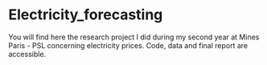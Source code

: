 # Electricity_forecasting

You will find here the research project I did during my second year at Mines Paris - PSL concerning electricity prices.
Code, data and final report are accessible.

